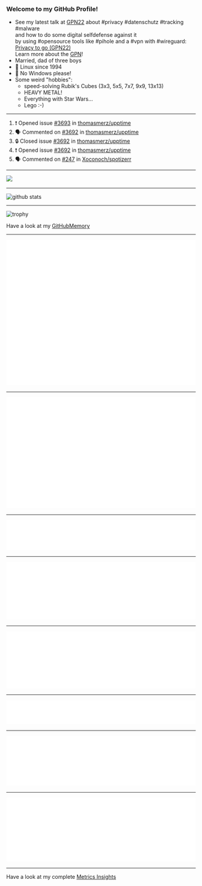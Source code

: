 ### Welcome to my GitHub Profile!
  
- See my latest talk at [GPN22](https://media.ccc.de/c/gpn22?sort=date) about #privacy #datenschutz #tracking #malware  
  and how to do some digital selfdefense against it  
  by using #opensource tools like #pihole and a #vpn with #wireguard:  
  [Privacy to go (GPN22)](https://github.com/thomasmerz/talks/tree/main/2024_05_30_GPN22_Privacy_to_go)  
  Learn more about the [GPN](https://entropia.de/GPN)!
- Married, dad of three boys
- 🐧 Linux since 1994
- 🚫 No Windows please!
- Some weird "hobbies":
  - speed-solving Rubik's Cubes (3x3, 5x5, 7x7, 9x9, 13x13)
  - HEAVY METAL!
  - Everything with Star Wars…
  - Lego :-)
  
---

<!--START_SECTION:activity-->
1. ❗ Opened issue [#3693](https://github.com/thomasmerz/upptime/issues/3693) in [thomasmerz/upptime](https://github.com/thomasmerz/upptime)
2. 🗣 Commented on [#3692](https://github.com/thomasmerz/upptime/issues/3692#issuecomment-3191720588) in [thomasmerz/upptime](https://github.com/thomasmerz/upptime)
3. 🔒 Closed issue [#3692](https://github.com/thomasmerz/upptime/issues/3692) in [thomasmerz/upptime](https://github.com/thomasmerz/upptime)
4. ❗ Opened issue [#3692](https://github.com/thomasmerz/upptime/issues/3692) in [thomasmerz/upptime](https://github.com/thomasmerz/upptime)
5. 🗣 Commented on [#247](https://github.com/Xoconoch/spotizerr/issues/247#issuecomment-3191498926) in [Xoconoch/spotizerr](https://github.com/Xoconoch/spotizerr)
<!--END_SECTION:activity-->

---

![](https://komarev.com/ghpvc/?username=thomasmerz)

---
  
![github stats](https://github-readme-stats.vercel.app/api?username=thomasmerz&show_icons=true)  
  
---
  
![trophy](https://github-profile-trophy.vercel.app/?username=thomasmerz&column=3&margin-w=10&margin-h=10)  
  
Have a look at my [GitHubMemory](https://githubmemory.com/@thomasmerz)
  
---
  
![Metrics Base](/metrics.base.svg)
  
---
  
![My coding habits](/metrics.plugin.habits.charts.svg)
  
---
  
![My coding facts](/metrics.plugin.habits.facts.svg)
  
---
  
![Followup Opened by me](/metrics.plugin.followup.user.svg)
  
---
  
![Followup Opened on user's repositories](/metrics.plugin.followup.svg)
  
---
  
![My Achievmens](/metrics.plugin.achievements.svg)
  
---
  
![My Languages Details](/metrics.plugin.languages.details.svg)
  
---
  
![My Languages Indepth](/metrics.plugin.languages.indepth.svg)
  
---
  
Have a look at my complete [Metrics Insights](https://metrics.lecoq.io/about/thomasmerz)

